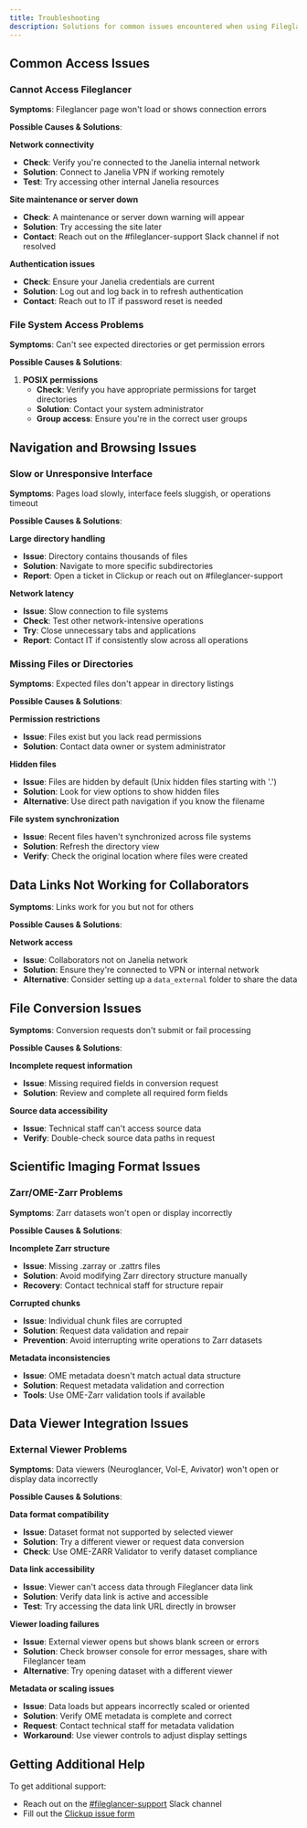 ```yaml
---
title: Troubleshooting
description: Solutions for common issues encountered when using Fileglancer with scientific imaging data.
---
```


## Common Access Issues

### Cannot Access Fileglancer

**Symptoms**: Fileglancer page won't load or shows connection errors

**Possible Causes & Solutions**:

**Network connectivity**
   - **Check**: Verify you're connected to the Janelia internal network
   - **Solution**: Connect to Janelia VPN if working remotely
   - **Test**: Try accessing other internal Janelia resources

**Site maintenance or server down**
   - **Check**: A maintenance or server down warning will appear
   - **Solution**: Try accessing the site later
   - **Contact**: Reach out on the #fileglancer-support Slack channel if not resolved

**Authentication issues**
   - **Check**: Ensure your Janelia credentials are current
   - **Solution**: Log out and log back in to refresh authentication
   - **Contact**: Reach out to IT if password reset is needed

### File System Access Problems

**Symptoms**: Can't see expected directories or get permission errors

**Possible Causes & Solutions**:

1. **POSIX permissions**
   - **Check**: Verify you have appropriate permissions for target directories
   - **Solution**: Contact your system administrator
   - **Group access**: Ensure you're in the correct user groups

## Navigation and Browsing Issues

### Slow or Unresponsive Interface

**Symptoms**: Pages load slowly, interface feels sluggish, or operations timeout

**Possible Causes & Solutions**:

**Large directory handling**
   - **Issue**: Directory contains thousands of files
   - **Solution**: Navigate to more specific subdirectories
   - **Report**: Open a ticket in Clickup or reach out on #fileglancer-support

**Network latency**
   - **Issue**: Slow connection to file systems
   - **Check**: Test other network-intensive operations
   - **Try**: Close unnecessary tabs and applications
   - **Report**: Contact IT if consistently slow across all operations

### Missing Files or Directories

**Symptoms**: Expected files don't appear in directory listings

**Possible Causes & Solutions**:

**Permission restrictions**
   - **Issue**: Files exist but you lack read permissions
   - **Solution**: Contact data owner or system administrator

**Hidden files**
   - **Issue**: Files are hidden by default (Unix hidden files starting with '.')
   - **Solution**: Look for view options to show hidden files
   - **Alternative**: Use direct path navigation if you know the filename

**File system synchronization**
   - **Issue**: Recent files haven't synchronized across file systems
   - **Solution**: Refresh the directory view
   - **Verify**: Check the original location where files were created

## Data Links Not Working for Collaborators

**Symptoms**: Links work for you but not for others

**Possible Causes & Solutions**:

**Network access**
   - **Issue**: Collaborators not on Janelia network
   - **Solution**: Ensure they're connected to VPN or internal network
   - **Alternative**: Consider setting up a `data_external` folder to share the data

## File Conversion Issues

**Symptoms**: Conversion requests don't submit or fail processing

**Possible Causes & Solutions**:

**Incomplete request information**
   - **Issue**: Missing required fields in conversion request
   - **Solution**: Review and complete all required form fields

**Source data accessibility**
   - **Issue**: Technical staff can't access source data
   - **Verify**: Double-check source data paths in request

## Scientific Imaging Format Issues

### Zarr/OME-Zarr Problems

**Symptoms**: Zarr datasets won't open or display incorrectly

**Possible Causes & Solutions**:

**Incomplete Zarr structure**
   - **Issue**: Missing .zarray or .zattrs files
   - **Solution**: Avoid modifying Zarr directory structure manually
   - **Recovery**: Contact technical staff for structure repair

**Corrupted chunks**
   - **Issue**: Individual chunk files are corrupted
   - **Solution**: Request data validation and repair
   - **Prevention**: Avoid interrupting write operations to Zarr datasets

**Metadata inconsistencies**
   - **Issue**: OME metadata doesn't match actual data structure
   - **Solution**: Request metadata validation and correction
   - **Tools**: Use OME-Zarr validation tools if available

## Data Viewer Integration Issues

### External Viewer Problems

**Symptoms**: Data viewers (Neuroglancer, Vol-E, Avivator) won't open or display data incorrectly

**Possible Causes & Solutions**:

**Data format compatibility**
   - **Issue**: Dataset format not supported by selected viewer
   - **Solution**: Try a different viewer or request data conversion
   - **Check**: Use OME-ZARR Validator to verify dataset compliance

**Data link accessibility**
   - **Issue**: Viewer can't access data through Fileglancer data link
   - **Solution**: Verify data link is active and accessible
   - **Test**: Try accessing the data link URL directly in browser

**Viewer loading failures**
   - **Issue**: External viewer opens but shows blank screen or errors
   - **Solution**: Check browser console for error messages, share with Fileglancer team
   - **Alternative**: Try opening dataset with a different viewer

**Metadata or scaling issues**
   - **Issue**: Data loads but appears incorrectly scaled or oriented
   - **Solution**: Verify OME metadata is complete and correct
   - **Request**: Contact technical staff for metadata validation
   - **Workaround**: Use viewer controls to adjust display settings

## Getting Additional Help

To get additional support:

- Reach out on the [#fileglancer-support](https://hhmi.enterprise.slack.com/archives/C0938N06YN8) Slack channel
- Fill out the [Clickup issue form](https://forms.clickup.com/10502797/f/a0gmd-713/NBUCBCIN78SI2BE71G)